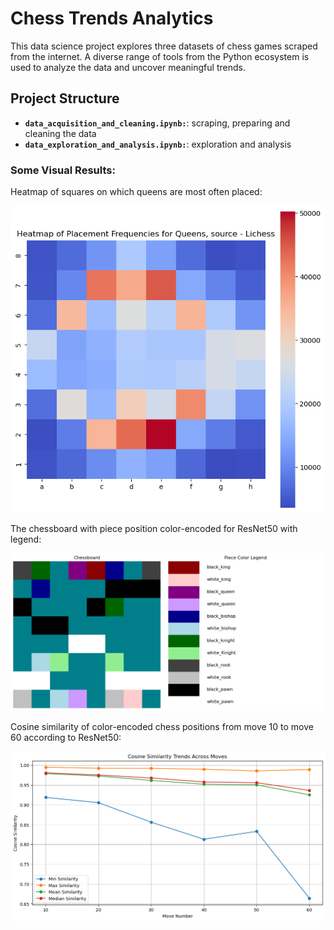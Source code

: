 # Chess Trends Analytics
This data science project explores three datasets of chess games scraped from the internet. А diverse range of tools from the Python ecosystem is used to analyze the data and uncover meaningful trends.

## Project Structure
- **`data_acquisition_and_cleaning.ipynb:`**: scraping, preparing and cleaning the data
- **`data_exploration_and_analysis.ipynb:`**: exploration and analysis

### Some Visual Results:
Heatmap of squares on which queens are most often placed:
<p align="left">
  <img src="data/queen_heatmap_lichess.png" width="570"/>
</p>

The chessboard with piece position color-encoded for ResNet50 with legend:
<p align="left">
  <img src="data/chessboard_color_encoded.png" width="570"/>
</p>

Cosine similarity of color-encoded chess positions from move 10 to move 60 according to ResNet50:
<p align="left">
  <img src="data/cosine_similarity_plot.png" width="570"/>
</p>








